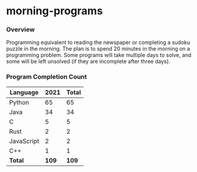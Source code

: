 # morning-programs

### Overview

Programming equivalent to reading the newspaper or completing a sudoku puzzle in the morning.  The plan is to spend 20 
minutes in the morning on a programming problem.  Some programs will take multiple days to solve, and some will be left 
unsolved (if they are incomplete after three days).

### Program Completion Count

| Language     | 2021    | Total   |
|--------------|---------|---------|
| Python       | 65      | 65      |
| Java         | 34      | 34      |
| C            | 5       | 5       |
| Rust         | 2       | 2       |
| JavaScript   | 2       | 2       |
| C++          | 1       | 1       |
| **Total**    | **109** | **109** |
